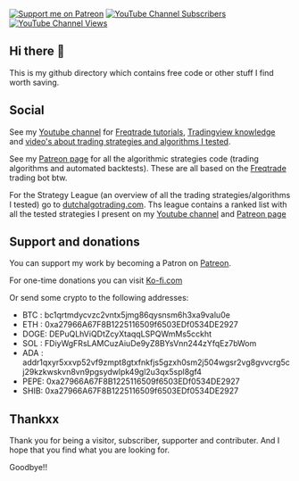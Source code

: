 [![Support me on Patreon](https://img.shields.io/endpoint.svg?url=https%3A%2F%2Fshieldsio-patreon.vercel.app%2Fapi%3Fusername%3Ddutchalgotrading%26type%3Dpatrons&style=flat)](https://patreon.com/dutchalgotrading)
[![YouTube Channel Subscribers](https://img.shields.io/youtube/channel/subscribers/UC-AOcefy1x7lTc17JiqaxqA)
](https://www.youtube.com/@dutchalgotrading)
[![YouTube Channel Views](https://img.shields.io/youtube/channel/views/UC-AOcefy1x7lTc17JiqaxqA)](https://www.youtube.com/@dutchalgotrading)

## Hi there 👋

This is my github directory which contains free code or other stuff I find worth saving.

## Social

See my [Youtube channel](youtube.com/channel/UC-AOcefy1x7lTc17JiqaxqA?sub_confirmation=1) for [Freqtrade tutorials](https://www.youtube.com/watch?v=VHvikJmQrVM&list=PL8gq8aFDPpbNEx4lUvpmRjxtCkjvX-Jpg), [Tradingview knowledge](https://www.youtube.com/watch?v=aQSC-W8oYdw&list=PL8gq8aFDPpbNyIFWaQMovp9dSjDhAQcsd) and [video's about trading strategies and algorithms I tested](https://www.youtube.com/watch?v=Jj9MSzHwa44&list=PL8gq8aFDPpbNthwcFtdTjt6i9zoLmq6zO).

See my [Patreon page](https://www.patreon.com/dutchalgotrading) for all the algorithmic strategies code (trading algorithms and automated backtests). These are all based on the [Freqtrade](https://github.com/freqtrade) trading bot btw.

For the Strategy League (an overview of all the trading strategies/algorithms I tested) go to [dutchalgotrading.com](https://www.dutchalgotrading.com/). Ths league contains a ranked list with all the tested strategies I present on my [Youtube channel](youtube.com/channel/UC-AOcefy1x7lTc17JiqaxqA?sub_confirmation=1) and [Patreon page](https://www.patreon.com/dutchalgotrading)

## Support and donations

You can support my work by becoming a Patron on [Patreon](https://www.patreon.com/dutchalgotrading). 

For one-time donations you can visit [Ko-fi.com](https://ko-fi.com/dutchcryptodad)

Or send some crypto to the following addresses:
* BTC : bc1qrtmdycvzc2vntx5jmg86qysnsm6h3xa9valu0e
* ETH : 0xa27966A67F8B1225116509f6503EDf0534DE2927
* DOGE: DEPuQLhViQDtZcyXtaqqLSPQWmMs5cckht
* SOL : FDiyWgFRsLAMCuzAiuDe9yZ8BYsVnn244zYfqEz7bWom
* ADA : addr1qxyr5xxvp52vf9zmpt8gtxfnkfjs5gzxh0sm2j504wgsr2vg8gvvcrg5cj29kzkwskvn8vn9pgsydwlpk49gl2u3qx5spl8gf4
* PEPE: 0xa27966A67F8B1225116509f6503EDf0534DE2927
* SHIB: 0xa27966A67F8B1225116509f6503EDf0534DE2927

## Thankxx

Thank you for being a visitor, subscriber, supporter and contributer. And I hope that you find what you are looking for.

Goodbye!!
